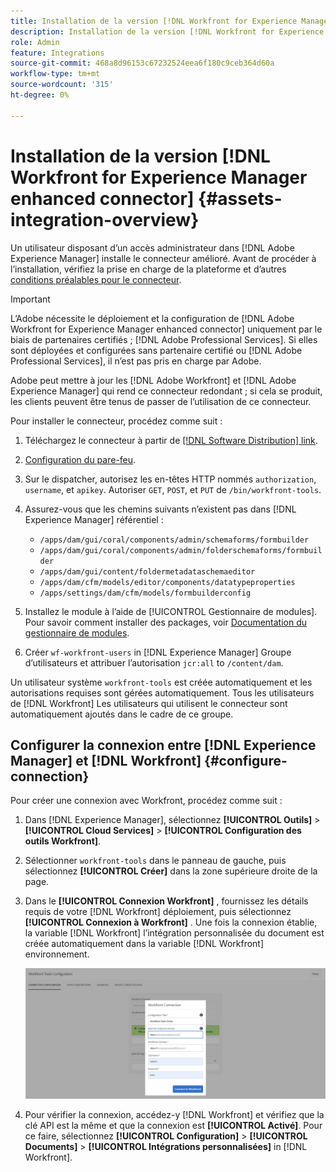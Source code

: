 ```yaml
---
title: Installation de la version [!DNL Workfront for Experience Manager enhanced connector]
description: Installation de la version [!DNL Workfront for Experience Manager enhanced connector]
role: Admin
feature: Integrations
source-git-commit: 468a8d96153c67232524eea6f180c9ceb364d60a
workflow-type: tm+mt
source-wordcount: '315'
ht-degree: 0%

---
```



# Installation de la version [!DNL Workfront for Experience Manager enhanced connector] {#assets-integration-overview}

Un utilisateur disposant d’un accès administrateur dans [!DNL Adobe Experience Manager] installe le connecteur amélioré. Avant de procéder à l’installation, vérifiez la prise en charge de la plateforme et d’autres [conditions préalables pour le connecteur](https://one.workfront.com/s/csh?context=2467&amp;pubname=the-new-workfront-experience).

>[!IMPORTANT]
>
>L’Adobe nécessite le déploiement et la configuration de [!DNL Adobe Workfront for Experience Manager enhanced connector] uniquement par le biais de partenaires certifiés ; [!DNL Adobe Professional Services]. Si elles sont déployées et configurées sans partenaire certifié ou [!DNL Adobe Professional Services], il n’est pas pris en charge par Adobe.
>
>Adobe peut mettre à jour les [!DNL Adobe Workfront] et [!DNL Adobe Experience Manager] qui rend ce connecteur redondant ; si cela se produit, les clients peuvent être tenus de passer de l’utilisation de ce connecteur.

Pour installer le connecteur, procédez comme suit :

1. Téléchargez le connecteur à partir de [[!DNL Software Distribution] link](https://experience.adobe.com/#/downloads/content/software-distribution/en/aem.html?package=/content/software-distribution/en/details.html/content/dam/aem/public/adobe/packages/cq650/product/assets/workfront-tools.ui.apps.zip).

1. [Configuration du pare-feu](https://one.workfront.com/s/document-item?bundleId=the-new-workfront-experience&amp;topicId=Content%2FAdministration_and_Setup%2FGet_started-WF_administration%2Fconfigure-your-firewall.html).

1. Sur le dispatcher, autorisez les en-têtes HTTP nommés `authorization`, `username`, et `apikey`. Autoriser `GET`, `POST`, et `PUT` de `/bin/workfront-tools`.

1. Assurez-vous que les chemins suivants n’existent pas dans [!DNL Experience Manager] référentiel :

   * `/apps/dam/gui/coral/components/admin/schemaforms/formbuilder`
   * `/apps/dam/gui/coral/components/admin/folderschemaforms/formbuilder`
   * `/apps/dam/gui/content/foldermetadataschemaeditor`
   * `/apps/dam/cfm/models/editor/components/datatypeproperties`
   * `/apps/settings/dam/cfm/models/formbuilderconfig`

1. Installez le module à l’aide de [!UICONTROL Gestionnaire de modules]. Pour savoir comment installer des packages, voir [Documentation du gestionnaire de modules](/help/sites-administering/package-manager.md).

1. Créer `wf-workfront-users` in [!DNL Experience Manager] Groupe d’utilisateurs et attribuer l’autorisation `jcr:all` to `/content/dam`.

Un utilisateur système `workfront-tools` est créée automatiquement et les autorisations requises sont gérées automatiquement. Tous les utilisateurs de [!DNL Workfront] Les utilisateurs qui utilisent le connecteur sont automatiquement ajoutés dans le cadre de ce groupe.

## Configurer la connexion entre [!DNL Experience Manager] et [!DNL Workfront] {#configure-connection}

Pour créer une connexion avec Workfront, procédez comme suit :

1. Dans [!DNL Experience Manager], sélectionnez **[!UICONTROL Outils]** > **[!UICONTROL Cloud Services]** > **[!UICONTROL Configuration des outils Workfront]**.

1. Sélectionner `workfront-tools` dans le panneau de gauche, puis sélectionnez **[!UICONTROL Créer]** dans la zone supérieure droite de la page.

1. Dans le **[!UICONTROL Connexion Workfront]** , fournissez les détails requis de votre [!DNL Workfront] déploiement, puis sélectionnez **[!UICONTROL Connexion à Workfront]** . Une fois la connexion établie, la variable [!DNL Workfront] l’intégration personnalisée du document est créée automatiquement dans la variable [!DNL Workfront] environnement.

   ![Connexion [!DNL Experience Manager] et [!DNL Workfront]](/help/assets/assets/wf-connection-config.png)

1. Pour vérifier la connexion, accédez-y [!DNL Workfront] et vérifiez que la clé API est la même et que la connexion est **[!UICONTROL Activé]**. Pour ce faire, sélectionnez **[!UICONTROL Configuration]** > **[!UICONTROL Documents]** > **[!UICONTROL Intégrations personnalisées]** in [!DNL Workfront].
